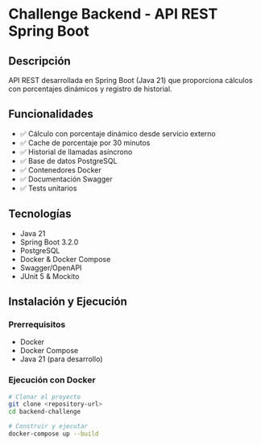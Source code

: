 # Challenge Backend - API REST Spring Boot

## Descripción
API REST desarrollada en Spring Boot (Java 21) que proporciona cálculos con porcentajes dinámicos y registro de historial.

## Funcionalidades
- ✅ Cálculo con porcentaje dinámico desde servicio externo
- ✅ Cache de porcentaje por 30 minutos
- ✅ Historial de llamadas asíncrono
- ✅ Base de datos PostgreSQL
- ✅ Contenedores Docker
- ✅ Documentación Swagger
- ✅ Tests unitarios

## Tecnologías
- Java 21
- Spring Boot 3.2.0
- PostgreSQL
- Docker & Docker Compose
- Swagger/OpenAPI
- JUnit 5 & Mockito

## Instalación y Ejecución

### Prerrequisitos
- Docker
- Docker Compose
- Java 21 (para desarrollo)

### Ejecución con Docker
```bash
# Clonar el proyecto
git clone <repository-url>
cd backend-challenge

# Construir y ejecutar
docker-compose up --build
